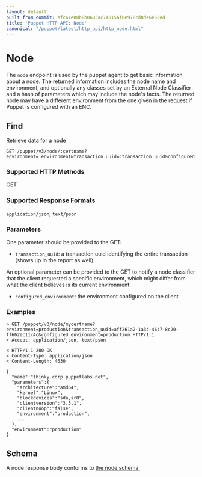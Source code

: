 ```yaml
---
layout: default
built_from_commit: efc61e00b8b0683ac74815af8e978cd8de6e53ed
title: 'Puppet HTTP API: Node'
canonical: "/puppet/latest/http_api/http_node.html"
---
```


Node
====

The `node` endpoint is used by the puppet agent to get basic information
about a node. The returned information includes the node name and
environment, and optionally any classes set by an External Node
Classifier and a hash of parameters which may include the node's facts.
The returned node may have a different environment from the one given in
the request if Puppet is configured with an ENC.

Find
----

Retrieve data for a node

    GET /puppet/v3/node/:certname?environment=:environment&transaction_uuid=:transaction_uuid&configured_environment=:environment


### Supported HTTP Methods

GET

### Supported Response Formats

`application/json`, `text/pson`

### Parameters

One parameter should be provided to the GET:

- `transaction_uuid`: a transaction uuid identifying the entire transaction (shows up in the report as well)

An optional parameter can be provided to the GET to notify a node classifier that the client requested a specific
environment, which might differ from what the client believes is its current environment:

- `configured_environment`: the environment configured on the client

### Examples

    > GET /puppet/v3/node/mycertname?environment=production&transaction_uuid=aff261a2-1a34-4647-8c20-ff662ec11c4c&configured_environment=production HTTP/1.1
    > Accept: application/json, text/pson

    < HTTP/1.1 200 OK
    < Content-Type: application/json
    < Content-Length: 4630

    {
      "name":"thinky.corp.puppetlabs.net",
      "parameters":{
        "architecture":"amd64",
        "kernel":"Linux",
        "blockdevices":"sda,sr0",
        "clientversion":"3.3.1",
        "clientnoop":"false",
        "environment":"production",
        ...
      },
      "environment":"production"
    }

Schema
------

A node response body conforms to
[the node schema.](../schemas/node.json)
